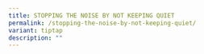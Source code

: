 ```yaml
---
title: STOPPING THE NOISE BY NOT KEEPING QUIET
permalink: /stopping-the-noise-by-not-keeping-quiet/
variant: tiptap
description: ""
---
```

<p></p>